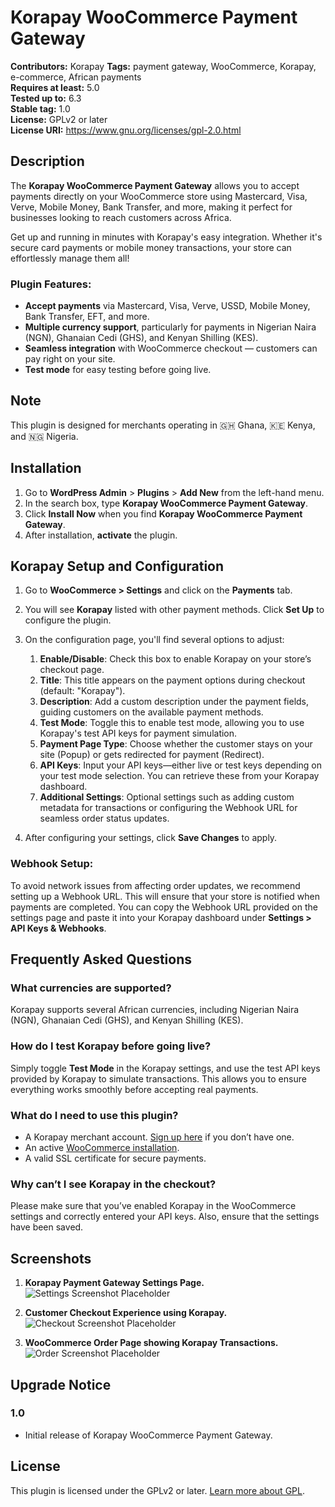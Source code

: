 # Korapay WooCommerce Payment Gateway

**Contributors:**  Korapay
**Tags:** payment gateway, WooCommerce, Korapay, e-commerce, African payments  
**Requires at least:** 5.0  
**Tested up to:** 6.3  
**Stable tag:** 1.0  
**License:** GPLv2 or later  
**License URI:** https://www.gnu.org/licenses/gpl-2.0.html  

## Description

The **Korapay WooCommerce Payment Gateway** allows you to accept payments directly on your WooCommerce store using Mastercard, Visa, Verve, Mobile Money, Bank Transfer, and more, making it perfect for businesses looking to reach customers across Africa. 

Get up and running in minutes with Korapay's easy integration. Whether it's secure card payments or mobile money transactions, your store can effortlessly manage them all!

### Plugin Features:
* **Accept payments** via Mastercard, Visa, Verve, USSD, Mobile Money, Bank Transfer, EFT, and more.
* **Multiple currency support**, particularly for payments in Nigerian Naira (NGN), Ghanaian Cedi (GHS), and Kenyan Shilling (KES).
* **Seamless integration** with WooCommerce checkout — customers can pay right on your site.
* **Test mode** for easy testing before going live.

## Note  
This plugin is designed for merchants operating in 🇬🇭 Ghana, 🇰🇪 Kenya, and 🇳🇬 Nigeria. 

## Installation

1. Go to **WordPress Admin** > **Plugins** > **Add New** from the left-hand menu.
2. In the search box, type **Korapay WooCommerce Payment Gateway**.
3. Click **Install Now** when you find **Korapay WooCommerce Payment Gateway**.
4. After installation, **activate** the plugin.

## Korapay Setup and Configuration

1. Go to **WooCommerce > Settings** and click on the **Payments** tab.
2. You will see **Korapay** listed with other payment methods. Click **Set Up** to configure the plugin.
3. On the configuration page, you'll find several options to adjust:

    1. **Enable/Disable**: Check this box to enable Korapay on your store’s checkout page.
    2. **Title**: This title appears on the payment options during checkout (default: "Korapay").
    3. **Description**: Add a custom description under the payment fields, guiding customers on the available payment methods.
    4. **Test Mode**: Toggle this to enable test mode, allowing you to use Korapay's test API keys for payment simulation.
    5. **Payment Page Type**: Choose whether the customer stays on your site (Popup) or gets redirected for payment (Redirect).
    6. **API Keys**: Input your API keys—either live or test keys depending on your test mode selection. You can retrieve these from your Korapay dashboard.
    7. **Additional Settings**: Optional settings such as adding custom metadata for transactions or configuring the Webhook URL for seamless order status updates.

4. After configuring your settings, click **Save Changes** to apply.

### Webhook Setup:
To avoid network issues from affecting order updates, we recommend setting up a Webhook URL. This will ensure that your store is notified when payments are completed. You can copy the Webhook URL provided on the settings page and paste it into your Korapay dashboard under **Settings > API Keys & Webhooks**.

## Frequently Asked Questions

### What currencies are supported?

Korapay supports several African currencies, including Nigerian Naira (NGN), Ghanaian Cedi (GHS), and Kenyan Shilling (KES).

### How do I test Korapay before going live?

Simply toggle **Test Mode** in the Korapay settings, and use the test API keys provided by Korapay to simulate transactions. This allows you to ensure everything works smoothly before accepting real payments.

### What do I need to use this plugin?

* A Korapay merchant account. [Sign up here](https://merchant.korapay.com/auth/signup) if you don’t have one.
* An active [WooCommerce installation](https://woocommerce.com/).
* A valid SSL certificate for secure payments.

### Why can’t I see Korapay in the checkout?

Please make sure that you’ve enabled Korapay in the WooCommerce settings and correctly entered your API keys. Also, ensure that the settings have been saved.

## Screenshots

1. **Korapay Payment Gateway Settings Page.**  
   ![Settings Screenshot Placeholder](https://via.placeholder.com/800x400)

2. **Customer Checkout Experience using Korapay.**  
   ![Checkout Screenshot Placeholder](https://via.placeholder.com/800x400)

3. **WooCommerce Order Page showing Korapay Transactions.**  
   ![Order Screenshot Placeholder](https://via.placeholder.com/800x400)

## Upgrade Notice

### 1.0
* Initial release of Korapay WooCommerce Payment Gateway.

## License

This plugin is licensed under the GPLv2 or later. [Learn more about GPL](https://www.gnu.org/licenses/gpl-2.0.html).

<!-- Commenting out refund functionality for future use -->
<!-- ### Can I manage refunds via the WooCommerce dashboard?  
Yes! The Korapay gateway allows you to process refunds directly from your WooCommerce orders page. Refunds are processed through the Korapay API and updated in your store. -->

